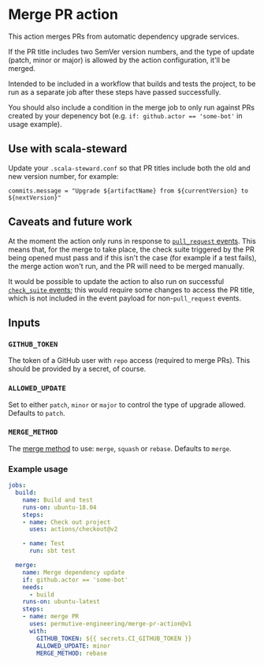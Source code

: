 # Merge PR action

This action merges PRs from automatic dependency upgrade services.

If the PR title includes two SemVer version numbers, and the type of update (patch, minor or major) is allowed by the action configuration, it'll be merged. 

Intended to be included in a workflow that builds and tests the project, to be run as a separate job after these steps have passed successfully.

You should also include a condition in the merge job to only run against PRs created by your depenency bot (e.g. `if: github.actor == 'some-bot'` in usage example).

## Use with scala-steward
Update your `.scala-steward.conf` so that PR titles include both the old and new version number, for example:

```
commits.message = "Upgrade ${artifactName} from ${currentVersion} to ${nextVersion}"
```

## Caveats and future work
At the moment the action only runs in response to [`pull_request` events](https://docs.github.com/en/actions/reference/events-that-trigger-workflows#pull_request). This means that, for the merge to take place, the check suite triggered by the PR being opened must pass and if this isn't the case (for example if a test fails), the merge action won't run, and the PR will need to be merged manually.

It would be possible to update the action to also run on successful [`check_suite` events](https://docs.github.com/en/actions/reference/events-that-trigger-workflows#check_suite); this would require some changes to access the PR title, which is not included in the event payload for non-`pull_request` events.

## Inputs
### `GITHUB_TOKEN`
The token of a GitHub user with `repo` access (required to merge PRs). This should be provided by a secret, of course.

### `ALLOWED_UPDATE`
Set to either `patch`, `minor` or `major` to control the type of upgrade allowed. Defaults to `patch`. 

### `MERGE_METHOD`
The [merge method](https://docs.github.com/en/github/administering-a-repository/about-merge-methods-on-github) to use: `merge`, `squash` or `rebase`. Defaults to `merge`.

### Example usage

```yaml
jobs:
  build:
    name: Build and test
    runs-on: ubuntu-18.04
    steps:
    - name: Check out project
      uses: actions/checkout@v2

    - name: Test
      run: sbt test

  merge:
    name: Merge dependency update
    if: github.actor == 'some-bot'
    needs:
      - build
    runs-on: ubuntu-latest
    steps:
    - name: merge PR
      uses: permutive-engineering/merge-pr-action@v1
      with:
        GITHUB_TOKEN: ${{ secrets.CI_GITHUB_TOKEN }}
        ALLOWED_UPDATE: minor
        MERGE_METHOD: rebase
```
